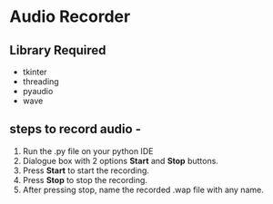 # Audio Recorder

## Library Required
- tkinter
- threading
- pyaudio
- wave

## steps to record audio -
1. Run the .py file on your python IDE
2. Dialogue box with 2 options **Start** and **Stop** buttons.
3. Press **Start** to start the recording.
4. Press **Stop** to stop the recording.
5. After pressing stop, name the recorded .wap file with any name.
